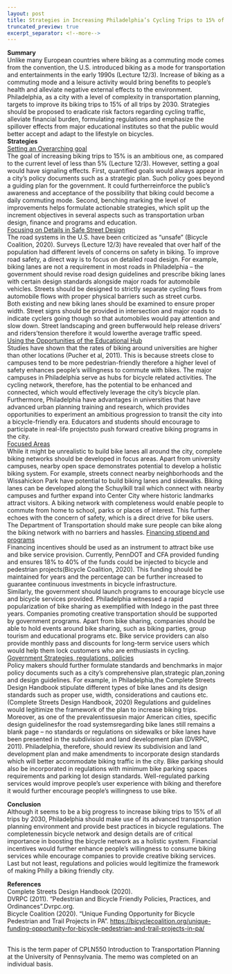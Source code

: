 ```yaml
---
layout: post
title: Strategies in Increasing Philadelphia’s Cycling Trips to 15% of All Trips by 2030
truncated_preview: true
excerpt_separator: <!--more-->
---
```


**Summary** <br>
Unlike many European countries where biking as a commuting mode comes from the
convention, the U.S. introduced biking as a mode for transportation and entertainments in the early
1990s (Lecture 12/3). Increase of biking as a commuting mode and a leisure activity would bring benefits
to people’s health and alleviate negative external effects to the environment. Philadelphia, as a city with
a level of complexity in transportation planning, targets to improve its biking trips to 15% of all trips by
2030. Strategies should be proposed to eradicate risk factors regarding cycling traffic, alleviate financial
burden, formulating regulations and emphasize the spillover effects from major educational institutes so
that the public would better accept and adapt to the lifestyle on bicycles. <br>
**Strategies** <br>
<ins>Setting an Overarching goal</ins> <br>
The goal of increasing biking trips to 15% is an ambitious one, as compared to the current level
of less than 5%<!--more--> (Lecture 12/3). However, setting a goal would have signaling effects. First, quantified
goals would always appear in a city’s policy documents such as a strategic plan. Such policy goes beyond
a guiding plan for the government. It could furtherreinforce the public’s awareness and acceptance of
the possibility that biking could become a daily commuting mode. Second, benching marking the level of
improvements helps formulate actionable strategies, which split up the increment objectives in several
aspects such as transportation urban design, finance and programs and education. <br>
<ins>Focusing on Details in Safe Street Design</ins> <br>
The road systems in the U.S. have been criticized as “unsafe” (Bicycle Coalition, 2020). Surveys
(Lecture 12/3) have revealed that over half of the population had different levels of concerns on safety
in biking. To improve road safety, a direct way is to focus on detailed road design. For example, biking
lanes are not a requirement in most roads in Philadelphia – the government should revise road design
guidelines and prescribe biking lanes with certain design standards alongside major roads for
automobile vehicles. Streets should be designed to strictly separate cycling flows from automobile flows
with proper physical barriers such as street curbs. <br>
Both existing and new biking lanes should be examined to ensure proper width. Street signs
should be provided in intersection and major roads to indicate cyclers going though so that automobiles
would pay attention and slow down. Street landscaping and green bufferwould help release drivers’
and riders’tension therefore it would lowerthe average traffic speed. <br>
<ins>Using the Opportunities of the Educational Hub</ins> <br>
Studies have shown that the rates of biking around universities are higher than other locations
(Pucher et al, 2011). This is because streets close to campuses tend to be more pedestrian-friendly
therefore a higher level of safety enhances people’s willingness to commute with bikes. The major
campuses in Philadelphia serve as hubs for bicycle related activities. The cycling network, therefore, has
the potential to be enhanced and connected, which would effectively leverage the city’s bicycle plan.
Furthermore, Philadelphia have advantages in universities that have advanced urban planning
training and research, which provides opportunities to experiment an ambitious progression to transit
the city into a bicycle-friendly era. Educators and students should encourage to participate in real-life
projectsto push forward creative biking programs in the city. <br>
<ins>Focused Areas</ins> <br>
While it might be unrealistic to build bike lanes all around the city, complete biking networks
should be developed in focus areas. Apart from university campuses, nearby open space demonstrates
potential to develop a holistic biking system. For example, streets connect nearby neighborhoods and
the Wissahickon Park have potential to build biking lanes and sidewalks. Biking lanes can be developed
along the Schuylkill trail which connect with nearby campuses and further expand into Center City
where historic landmarks attract visitors. A biking network with completeness would enable people to
commute from home to school, parks or places of interest. This further echoes with the concern of
safety, which is a direct drive for bike users. The Department of Transportation should make sure people
can bike along the biking network with no barriers and hassles.
<ins>Financing stipend and programs</ins> <br>
Financing incentives should be used as an instrument to attract bike use and bike service
provision. Currently, PennDOT and CFA provided funding and ensures 18% to 40% of the funds could be
injected to bicycle and pedestrian projects(Bicycle Coalition, 2020). This funding should be maintained
for years and the percentage can be further increased to guarantee continuous investments in bicycle
infrastructure. <br>
Similarly, the government should launch programs to encourage bicycle use and bicycle services
provided. Philadelphia witnessed a rapid popularization of bike sharing as exemplified with Indego in the
past three years. Companies promoting creative transportation should be supported by government
programs. Apart from bike sharing, companies should be able to hold events around bike sharing, such
as biking parties, group tourism and educational programs etc. Bike service providers can also provide
monthly pass and discounts for long-term service users which would help them lock customers who are
enthusiasts in cycling. <br>
<ins>Government Strategies, regulations, policies</ins> <br>
Policy makers should further formulate standards and benchmarks in major policy documents
such as a city’s comprehensive plan,strategic plan,zoning and design guidelines. For example, in
Philadelphia,the Complete Streets Design Handbook stipulate different types of bike lanes and its
design standards such as proper use, width, considerations and cautions etc. (Complete Streets Design
Handbook, 2020) Regulations and guidelines would legitimize the framework of the plan to increase
biking trips. <br>
Moreover, as one of the prevalentissuesin major American cities, specific design guidelinesfor
the road systemsregarding bike lanes still remains a blank page – no standards or regulations on
sidewalks or bike lanes have been presented in the subdivision and land development plan (DVRPC,
2011). Philadelphia, therefore, should review its subdivision and land development plan and make
amendments to incorporate design standards which will better accommodate biking traffic in the city.
Bike parking should also be incorporated in regulations with minimum bike parking spaces
requirements and parking lot design standards. Well-regulated parking services would improve people’s
user experience with biking and therefore it would further encourage people’s willingness to use bike. <br>

**Conclusion** <br>
Although it seems to be a big progress to increase biking trips to 15% of all trips by 2030,
Philadelphia should make use of its advanced transportation planning environment and provide best
practices in bicycle regulations. The completenessin bicycle network and design details are of critical
importance in boosting the bicycle network as a holistic system. Financial incentives would further
enhance people’s willingness to consume biking services while encourage companies to provide creative
biking services. Last but not least, regulations and policies would legitimize the framework of making
Philly a biking friendly city. <br>

**References** <br>
Complete Streets Design Handbook (2020). <br>
DVRPC (2011). “Pedestrian and Bicycle Friendly Policies, Practices, and Ordinances”.Dvrpc.org. <br>
Bicycle Coalition (2020). “Unique Funding Opportunity for Bicycle Pedestrian and Trail Projects in PA”.
https://bicyclecoalition.org/unique-funding-opportunity-for-bicycle-pedestrian-and-trail-projects-in-pa/ <br>
<br>
<div class="message">
  This is the term paper of CPLN550 Introduction to Transportation Planning at the 
  University of Pennsylvania. The memo was completed on an individual basis.
</div>
